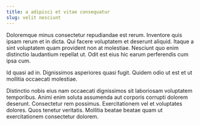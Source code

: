 ```yaml
---
title: a adipisci et vitae consequatur
slug: velit nesciunt
---
```


Doloremque minus consectetur repudiandae est rerum. Inventore quis ipsam rerum et in dicta. Qui facere voluptatem et deserunt aliquid. Itaque a sint voluptatem quam provident non at molestiae. Nesciunt quo enim distinctio laudantium repellat ut. Odit est eius hic earum perferendis cum ipsa cum.

Id quasi ad in. Dignissimos asperiores quasi fugit. Quidem odio ut est et ut mollitia occaecati molestiae.

Distinctio nobis eius nam occaecati dignissimos sit laboriosam voluptatem temporibus. Animi enim soluta assumenda aut corporis corrupti dolorem deserunt. Consectetur rem possimus. Exercitationem vel et voluptates dolores. Quos tenetur veritatis. Mollitia beatae beatae quam ut exercitationem consectetur dolorem.
